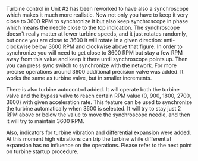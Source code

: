 Turbine control in Unit #2 has been reworked to have also a synchroscope which makes it much more realistic. Now not only you have to keep it very close to 3600 RPM to synchronize it but also keep synchroscope in phase which means the needle close to the top indication. The synchroscope doesn't really matter at lower turbine speeds, and it just rotates randomly, but once you are close to 3600 it will rotate in a given direction: anti-clockwise below 3600 RPM and clockwise above that figure. In order to synchronize you will need to get close to 3600 RPM but stay a few RPM away from this value and keep it there until synchroscope points up. Then you can press sync switch to synchronize with the network. For more precise operations around 3600 additional precision valve was added. It works the same as turbine valve, but in smaller increments.

There is also turbine autocontrol added. It will operate both the turbine valve and the bypass valve to reach certain RPM value (0, 900, 1800, 2700, 3600) with given acceleration rate. This feature can be used to synchronize the turbine automatically when 3600 is selected. It will try to stay just 2 RPM above or below the value to move the synchroscope needle, and then it will try to maintain 3600 RPM.

Also, indicators for turbine vibration and differential expansion were added. At this moment high vibrations can trip the turbine while differential expansion has no influence on the operations. Please refer to the next point on turbine startup procedure.